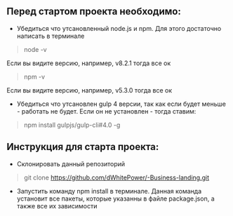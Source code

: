 ## Перед стартом проекта необходимо:

* Убедиться что утсановленный node.js и npm. Для этого достаточно написать в терминале
> node -v

Если вы видите версию, например, v8.2.1 тогда все ок

> npm -v

Если вы видите версию, например, v5.3.0 тогда все ок



* Убедиться что утсановлен gulp 4 версии, так как если будет меньше - работать не будет. Если он не установлен - тогда ставим:

> npm install gulpjs/gulp-cli#4.0 -g



## Инструкция для старта проекта:

* Склонировать данный репозиторий

> git clone https://github.com/dWhitePower/-Business-landing.git


* Запустить команду npm install в терминале. Данная команда установит все пакеты, которые указанны в файле
package.json, а также все их зависимости
